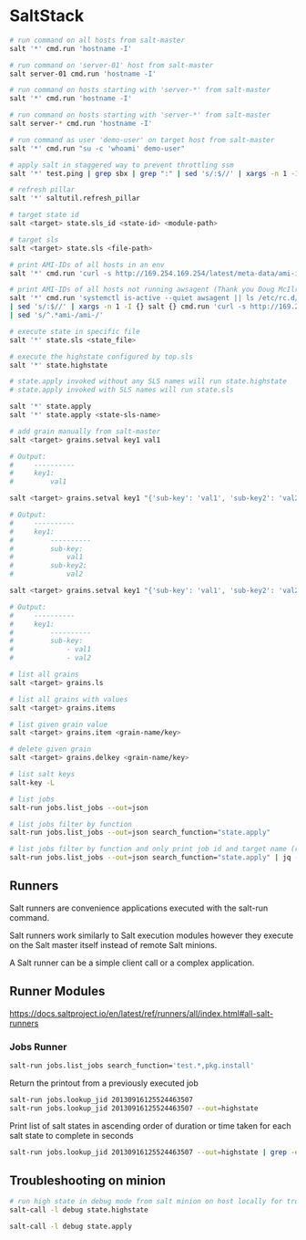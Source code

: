 # SaltStack

```bash
# run command on all hosts from salt-master
salt '*' cmd.run 'hostname -I'

# run command on 'server-01' host from salt-master
salt server-01 cmd.run 'hostname -I'

# run command on hosts starting with 'server-*' from salt-master
salt '*' cmd.run 'hostname -I'

# run command on hosts starting with 'server-*' from salt-master
salt server-* cmd.run 'hostname -I'

# run command as user 'demo-user' on target host from salt-master
salt '*' cmd.run "su -c 'whoami' demo-user"

# apply salt in staggered way to prevent throttling ssm
salt '*' test.ping | grep sbx | grep ":" | sed 's/:$//' | xargs -n 1 -I {} salt {} state.apply

# refresh pillar
salt '*' saltutil.refresh_pillar

# target state id
salt <target> state.sls_id <state-id> <module-path>

# target sls
salt <target> state.sls <file-path>

# print AMI-IDs of all hosts in an env
salt '*' cmd.run 'curl -s http://169.254.169.254/latest/meta-data/ami-id' | grep -v "^qas-.*:$" | sed 's/^.*ami-/ami-/' | sort -u

# print AMI-IDs of all hosts not running awsagent (Thank you Doug McIlroy!)
salt '*' cmd.run 'systemctl is-active --quiet awsagent || ls /etc/rc.d/init.d/awsagent' | grep -B 1 "No such file" | grep "qas-" \
| sed 's/:$//' | xargs -n 1 -I {} salt {} cmd.run 'curl -s http://169.254.169.254/latest/meta-data/ami-id' | grep -v "^qas-.*:$" \
| sed 's/^.*ami-/ami-/'

# execute state in specific file
salt '*' state.sls <state_file>

# execute the highstate configured by top.sls
salt '*' state.highstate

# state.apply invoked without any SLS names will run state.highstate
# state.apply invoked with SLS names will run state.sls

salt '*' state.apply
salt '*' state.apply <state-sls-name>

# add grain manually from salt-master
salt <target> grains.setval key1 val1

# Output:
#     ----------
#     key1:
#         val1

salt <target> grains.setval key1 "{'sub-key': 'val1', 'sub-key2': 'val2'}"

# Output:
#     ----------
#     key1:
#         ----------
#         sub-key:
#             val1
#         sub-key2:
#             val2

salt <target> grains.setval key1 "{'sub-key': 'val1', 'sub-key2': 'val2'}"

# Output:
#     ----------
#     key1:
#         ----------
#         sub-key:
#             - val1
#             - val2

# list all grains
salt <target> grains.ls

# list all grains with values
salt <target> grains.items

# list given grain value
salt <target> grains.item <grain-name/key>

# delete given grain
salt <target> grains.delkey <grain-name/key>

# list salt keys
salt-key -L

# list jobs
salt-run jobs.list_jobs --out=json

# list jobs filter by function
salt-run jobs.list_jobs --out=json search_function="state.apply"

# list jobs filter by function and only print job id and target name (requires jq package to be installed)
salt-run jobs.list_jobs --out=json search_function="state.apply" | jq -r 'to_entries[] | "\(.key) \(.value.Target)"'

```

## Runners

Salt runners are convenience applications executed with the salt-run command.

Salt runners work similarly to Salt execution modules however they execute on the Salt master itself instead of remote Salt minions.

A Salt runner can be a simple client call or a complex application.

## Runner Modules

<https://docs.saltproject.io/en/latest/ref/runners/all/index.html#all-salt-runners>

### Jobs Runner

```bash
salt-run jobs.list_jobs search_function='test.*,pkg.install'
```

Return the printout from a previously executed job

```bash
salt-run jobs.lookup_jid 20130916125524463507
salt-run jobs.lookup_jid 20130916125524463507 --out=highstate
```

Print list of salt states in ascending order of duration or time taken for each salt state to complete in seconds

```bash
salt-run jobs.lookup_jid 20130916125524463507 --out=highstate | grep -e "ID:" -e "Duration:" | paste - - | sed 's/^.*ID: //g;s/[ ]*Duration://g' | awk '{print $1 " "$2/1000}' | sort -h -k2 | column -t
```

## Troubleshooting on minion

```bash
# run high state in debug mode from salt minion on host locally for troubleshooting
salt-call -l debug state.highstate

salt-call -l debug state.apply

```
